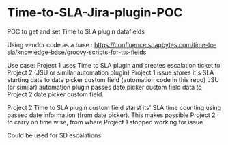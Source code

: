 # Time-to-SLA-Jira-plugin-POC

POC to get and set Time to SLA plugin datafields

Using vendor code as a base :
https://confluence.snapbytes.com/time-to-sla/knowledge-base/groovy-scripts-for-tts-fields


Use case: Project 1 uses Time to SLA plugin and creates escalation ticket to Project 2 (JSU or similar automation plugin) 
Project 1 issue stores it's SLA starting date to date picker custom field (automation code in this repo)
JSU (or similar) automation plugin passes date picker custom field data to Project 2 date picker custom field.

Project 2 Time to SLA plugin custom field starst its' SLA time counting using passed date information (from date picker). 
This makes possible Project 2 to carry on time wise, from where Project 1 stopped working for issue

Could be used for SD escalations
